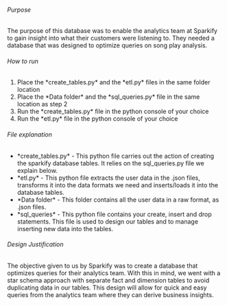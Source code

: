 <h6>Purpose</h6>
The purpose of this database was to enable the analytics team at Sparkify to gain insight into what their customers were listening to. They needed a database that was designed to optimize queries on song play analysis. 

<h6>How to run</h6>
<ol>
  <li>Place the *create_tables.py* and the *etl.py* files in the same folder location</li>
  <li>Place the *Data folder* and the *sql_queries.py* file in the same location as step 2</li>
  <li>Run the *create_tables.py* file in the python console of your choice</li>
  <li>Run the *etl.py* file in the python console of your choice</li>
</ol>

<h6>File explanation</h6>
<ul>
  <li>*create_tables.py* - This python file carries out the action of creating the sparkify database tables. It relies on the sql_queries.py file we explain below.</li>
  <li>*etl.py* - This python file extracts the user data in the .json files, transforms it into the data formats we need and inserts/loads it into the database tables.</li>
  <li>*Data folder* - This folder contains all the user data in a raw format, as .json files.</li>
  <li>*sql_queries* - This python file contains your create, insert and drop statements. This file is used to design our tables and to manage inserting new data into the tables.</li>
</ul>

<h6>Design Justification</h6>
The objective given to us by Sparkify was to create a database that optimizes queries for their analytics team. With this in mind, we went with a star schema approach with separate fact and dimension tables to avoid duplicating data in our tables. This design will allow for quick and easy queries from the analytics team where they can derive business insights. 

